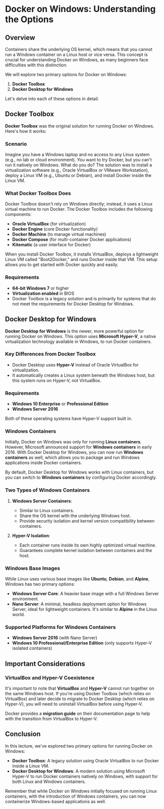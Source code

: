 # Docker on Windows: Understanding the Options

## Overview

Containers share the underlying OS kernel, which means that you cannot run a Windows container on a Linux host or vice versa. This concept is crucial for understanding Docker on Windows, as many beginners face difficulties with this distinction.

We will explore two primary options for Docker on Windows:

1. **Docker Toolbox**
2. **Docker Desktop for Windows**

Let's delve into each of these options in detail.

## Docker Toolbox

**Docker Toolbox** was the original solution for running Docker on Windows. Here's how it works:

### Scenario

Imagine you have a Windows laptop and no access to any Linux system (e.g., no lab or cloud environment). You want to try Docker, but you can't run it natively on Windows. What do you do? The solution was to install a virtualization software (e.g., Oracle VirtualBox or VMware Workstation), deploy a Linux VM (e.g., Ubuntu or Debian), and install Docker inside the Linux VM.

### What Docker Toolbox Does

Docker Toolbox doesn't rely on Windows directly; instead, it uses a Linux virtual machine to run Docker. The Docker Toolbox includes the following components:

* **Oracle VirtualBox** (for virtualization)
* **Docker Engine** (core Docker functionality)
* **Docker Machine** (to manage virtual machines)
* **Docker Compose** (for multi-container Docker applications)
* **Kitematic** (a user interface for Docker)

When you install Docker Toolbox, it installs VirtualBox, deploys a lightweight Linux VM called "Boot2Docker," and runs Docker inside that VM. This setup allows you to get started with Docker quickly and easily.

### Requirements

* **64-bit Windows 7** or higher
* **Virtualization enabled** in BIOS
* Docker Toolbox is a legacy solution and is primarily for systems that do not meet the requirements for Docker Desktop for Windows.

## Docker Desktop for Windows

**Docker Desktop for Windows** is the newer, more powerful option for running Docker on Windows. This option uses **Microsoft Hyper-V**, a native virtualization technology available in Windows, to run Docker containers.

### Key Differences from Docker Toolbox

* Docker Desktop uses **Hyper-V** instead of Oracle VirtualBox for virtualization.
* It automatically creates a Linux system beneath the Windows host, but this system runs on Hyper-V, not VirtualBox.

### Requirements

* **Windows 10 Enterprise** or **Professional Edition**
* **Windows Server 2016**

Both of these operating systems have Hyper-V support built in.

### Windows Containers

Initially, Docker on Windows was only for running **Linux containers**. However, Microsoft announced support for **Windows containers** in early 2016. With Docker Desktop for Windows, you can now run **Windows containers** as well, which allows you to package and run Windows applications inside Docker containers.

By default, Docker Desktop for Windows works with Linux containers, but you can switch to **Windows containers** by configuring Docker accordingly.

### Two Types of Windows Containers

1. **Windows Server Containers**:

   * Similar to Linux containers.
   * Share the OS kernel with the underlying Windows host.
   * Provide security isolation and kernel version compatibility between containers.

2. **Hyper-V Isolation**:

   * Each container runs inside its own highly optimized virtual machine.
   * Guarantees complete kernel isolation between containers and the host.

### Windows Base Images

While Linux uses various base images like **Ubuntu**, **Debian**, and **Alpine**, Windows has two primary options:

* **Windows Server Core**: A heavier base image with a full Windows Server environment.
* **Nano Server**: A minimal, headless deployment option for Windows Server, ideal for lightweight containers. It's similar to **Alpine** in the Linux world.

### Supported Platforms for Windows Containers

* **Windows Server 2016** (with Nano Server)
* **Windows 10 Professional/Enterprise Edition** (only supports Hyper-V isolated containers)

## Important Considerations

### VirtualBox and Hyper-V Coexistence

It's important to note that **VirtualBox** and **Hyper-V** cannot run together on the same Windows host. If you're using Docker Toolbox (which relies on VirtualBox) and later decide to migrate to Docker Desktop (which relies on Hyper-V), you will need to uninstall VirtualBox before using Hyper-V.

Docker provides a **migration guide** on their documentation page to help with the transition from VirtualBox to Hyper-V.

## Conclusion

In this lecture, we've explored two primary options for running Docker on Windows:

* **Docker Toolbox**: A legacy solution using Oracle VirtualBox to run Docker inside a Linux VM.
* **Docker Desktop for Windows**: A modern solution using Microsoft Hyper-V to run Docker containers natively on Windows, with support for both Linux and Windows containers.

Remember that while Docker on Windows initially focused on running Linux containers, with the introduction of Windows containers, you can now containerize Windows-based applications as well.
